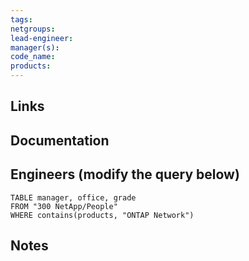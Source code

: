 ```yaml
---
tags: 
netgroups: 
lead-engineer: 
manager(s): 
code_name: 
products:
---
```


## Links


## Documentation


## Engineers (modify the query below)


```dataview
TABLE manager, office, grade
FROM "300 NetApp/People"
WHERE contains(products, "ONTAP Network")
```


## Notes
